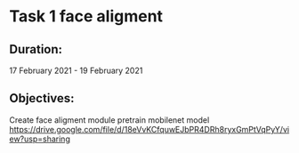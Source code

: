 # Task 1 face aligment
## Duration:
17 February 2021 - 19 February 2021
## Objectives:
Create face aligment module
pretrain mobilenet model https://drive.google.com/file/d/18eVvKCfquwEJbPR4DRh8ryxGmPtVqPyY/view?usp=sharing